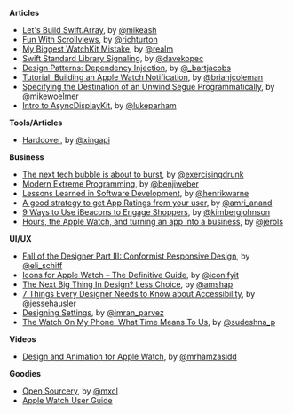 **Articles**

* [Let's Build Swift.Array](https://mikeash.com/pyblog/friday-qa-2015-04-17-lets-build-swiftarray.html), by [@mikeash](https://twitter.com/mikeash)
* [Fun With Scrollviews](http://commandshift.co.uk/blog/2015/04/19/fun-with-scrollviews/), by [@richturton](https://twitter.com/richturton)
* [My Biggest WatchKit Mistake](http://realm.io/news/watchkit-mistakes/), by [@realm](https://twitter.com/realm)
* [Swift Standard Library Signaling](http://www.observationalhazard.com/2015/04/swift-standard-library-signaling.html), by [@davekopec](https://twitter.com/davekopec)
* [Design Patterns: Dependency Injection](https://code.tutsplus.com/articles/design-patterns-dependency-injection--cms-23809), by [@_bartjacobs](https://twitter.com/_bartjacobs)
* [Tutorial: Building an Apple Watch Notification](http://www.brianjcoleman.com/tutorial-building-a-apple-watch-notification/), by [@brianjcoleman](https://twitter.com/brianjcoleman)
* [Specifying the Destination of an Unwind Segue Programmatically](http://spin.atomicobject.com/2015/04/23/unwind-segue-set-destination/), by [@mikewoelmer](https://twitter.com/mikewoelmer)
* [Intro to AsyncDisplayKit](http://www.lukeparham.com/blog/2015/3/23/asyncdisplaykit), by [@lukeparham](https://twitter.com/lukeparham)

**Tools/Articles**

* [Hardcover](https://github.com/xing/hardcover), by [@xingapi](https://twitter.com/xingapi)

**Business**

* [The next tech bubble is about to burst](http://kernelmag.dailydot.com/issue-sections/staff-editorials/12637/tech-bubble-venture-capital/?fb=dd), by [@exercisingdrunk](https://twitter.com/exercisingdrunk)
* [Modern Extreme Programming](http://benjiweber.co.uk/blog/2015/04/17/modern-extreme-programming/), by [@benjiweber](https://twitter.com/benjiweber)
* [Lessons Learned in Software Development](http://henrikwarne.com/2015/04/16/lessons-learned-in-software-development/), by [@henrikwarne](https://twitter.com/henrikwarne)
* [A good strategy to get App Ratings from your user](http://blog.retention.ai/app-ratings/), by [@amri_anand](https://twitter.com/amri_anand)
* [9 Ways to Use iBeacons to Engage Shoppers](http://tweakyourbiz.com/technology/2015/04/21/9-ways-to-use-ibeacons-to-engage-shoppers/), by [@kimbergjohnson](https://twitter.com/kimbergjohnson)
* [Hours, the Apple Watch, and turning an app into a business](https://medium.com/the-hours-blog/hours-the-apple-watch-and-turning-an-app-into-a-businesst-b2b218899a91), by [@jerols](https://twitter.com/jerols)

**UI/UX**

* [Fall of the Designer Part III: Conformist Responsive Design](http://www.elischiff.com/2015/4/21/fall-of-the-designer-part-iii-responsive-design), by [@eli_schiff](https://twitter.com/eli_schiff)
* [Icons for Apple Watch – The Definitive Guide](http://blog.iconfinder.com/icons-apple-watch-definitive-guide/), by [@iconifyit](https://twitter.com/iconifyit)
* [The Next Big Thing In Design? Less Choice](http://www.fastcodesign.com/3045039/the-next-big-thing-in-design-fewer-choices), by [@amshap](https://twitter.com/amshap)
* [7 Things Every Designer Needs to Know about Accessibility](https://medium.com/salesforce-ux/7-things-every-designer-needs-to-know-about-accessibility-64f105f0881b), by [@jessehausler](https://twitter.com/jessehausler)
* [Designing Settings](https://medium.com/@imran_parvez/designing-settings-b2a96878961b), by [@imran_parvez](https://twitter.com/imran_parvez)
* [The Watch On My Phone: What Time Means To Us](https://medium.com/@sudeshnapantham/the-watch-on-my-phone-what-time-means-to-us-2935752a9dd1), by [@sudeshna_p](https://twitter.com/sudeshna_p)

**Videos**

* [Design and Animation for Apple Watch](http://www.happy.watch/blog/2015/4/21/design-and-animation), by [@mrhamzasidd](https://twitter.com/mrhamzasidd)

**Goodies**

* [Open Sourcery](http://www.opensourcery.club/), by [@mxcl](https://twitter.com/mxcl)
* [Apple Watch User Guide](http://help.apple.com/watch/)
